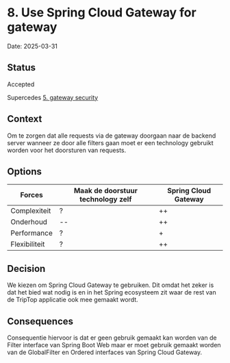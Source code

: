 # 8. Use Spring Cloud Gateway for gateway

Date: 2025-03-31

## Status

Accepted

Supercedes [5. gateway security](0005-gateway-security.md)

## Context

Om te zorgen dat alle requests via de gateway doorgaan naar de backend server wanneer ze door alle filters gaan moet er
een technology gebruikt worden voor het doorsturen van requests.

## Options

| Forces        | Maak de doorstuur technology zelf | Spring Cloud Gateway |
|---------------|-----------------------------------|----------------------|
| Complexiteit  | ?                                 | ++                   |
| Onderhoud     | --                                | ++                   |
| Performance   | ?                                 | +                    |
| Flexibiliteit | ?                                 | ++                   |

## Decision

We kiezen om Spring Cloud Gateway te gebruiken. Dit omdat het zeker is dat het bied wat nodig is en in het Spring
ecosysteem zit waar de rest van de TripTop applicatie ook mee gemaakt wordt.

## Consequences

Consequentie hiervoor is dat er geen gebruik gemaakt kan worden van de Filter interface van Spring Boot Web maar er moet
gebruik gemaakt worden van de GlobalFilter en Ordered interfaces van Spring Cloud Gateway. 

